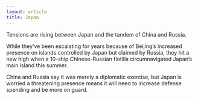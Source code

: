 ```yaml
---
layout: article
title: Japan
---
```


Tensions are rising between Japan and the tandem of China and Russia.

While they’ve been escalating for years because of Beijing’s increased presence on islands controlled by Japan but claimed by Russia, they hit a new high when a 10-ship Chinese-Russian flotilla circumnavigated Japan’s main island this summer.

China and Russia say it was merely a diplomatic exercise, but Japan is worried a threatening presence means it will need to increase defense spending and be more on guard.
